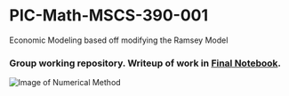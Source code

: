 # PIC-Math-MSCS-390-001
Economic Modeling based off modifying the Ramsey Model

### Group working repository. Writeup of work in [Final Notebook](https://github.com/larissaford/PIC-Math-MSCS-390-001/blob/master/Final%20Notebook.ipynb).


![Image of Numerical Method](https://raw.githubusercontent.com/larissaford/PIC-Math-MSCS-390-001/master/FP_Graph.png)
